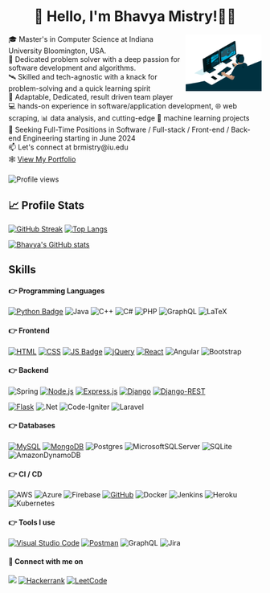 <h1 align="center"> 👋 Hello, I'm Bhavya Mistry!👨‍💻 </h1> 

<img src="./images/coding.gif" width="30%" alt="vector" align="right">

<div align = "left">
  🎓 Master's in Computer Science at Indiana University Bloomington, USA.<br> 
  🧩 Dedicated problem solver with a deep passion for software development and algorithms.<br>
  🛰️ Skilled and tech-agnostic with a knack for problem-solving and a quick learning spirit<br>
  👥 Adaptable, Dedicated, result driven team player <br>
  💻 hands-on experience in software/application development, 🌐 web scraping, 📊 data analysis, and cutting-edge 🤖 machine learning projects <br>
  📖 Seeking Full-Time Positions in Software / Full-stack / Front-end / Back-end Engineering starting in June 2024 <br>
  📫  Let's connect at brmistry@iu.edu <br>
  🕸️ <a href = "https://annarhysa-albert.my.canva.site/">View My Portfolio</a><br>
  </div> 
  <br>
<img src="https://komarev.com/ghpvc/?username=bhavyamistry&style=flat-square&color=blue" alt="Profile views"/>

## 📈 Profile Stats
[![GitHub Streak](http://github-readme-streak-stats.herokuapp.com?user=bhavyamistry&theme=transparent&hide_border=true)](https://git.io/streak-stats)           [![Top Langs](https://github-readme-stats.vercel.app/api/top-langs/?username=bhavyamistry&layout=compact&theme=transparent&hide_border=true)](https://github.com/bhavyamistry/github-readme-stats)

[![Bhavya's GitHub stats](https://github-readme-stats.vercel.app/api?username=bhavyamistry&show_icons=true&theme=transparent&hide_border=true&hide_title=true)](https://github.com/bhavyamistry)

## Skills 

#### :point_right: Programming Languages
[![Python Badge](https://img.shields.io/badge/Python-3776AB?style=for-the-badge&logo=python&logoColor=white)](https://www.python.org/)
![Java](https://img.shields.io/badge/java-%23ED8B00.svg?style=for-the-badge&logo=openjdk&logoColor=white)
![C++](https://img.shields.io/badge/c++-%2300599C.svg?style=for-the-badge&logo=c%2B%2B&logoColor=white)
![C#](https://img.shields.io/badge/c%23-%23239120.svg?style=for-the-badge&logo=csharp&logoColor=white)
![PHP](https://img.shields.io/badge/php-%23777BB4.svg?style=for-the-badge&logo=php&logoColor=white)
![GraphQL](https://img.shields.io/badge/-GraphQL-E10098?style=for-the-badge&logo=graphql&logoColor=white)
![LaTeX](https://img.shields.io/badge/latex-%23008080.svg?style=for-the-badge&logo=latex&logoColor=white)

#### :point_right: Frontend
[![HTML](https://img.shields.io/badge/HTML5-E34F26?style=for-the-badge&logo=html5&logoColor=white)](https://en.wikipedia.org/wiki/HTML)
[![CSS](https://img.shields.io/badge/CSS3-1572B6?style=for-the-badge&logo=css3&logoColor=white)](https://en.wikipedia.org/wiki/CSS)
[![JS Badge](https://img.shields.io/badge/JavaScript-323330?style=for-the-badge&logo=javascript&logoColor=F7DF1E)](https://developer.mozilla.org/en-US/docs/Web/JavaScript)
[![jQuery](https://img.shields.io/badge/jquery-%230769AD.svg?style=for-the-badge&logo=jquery&logoColor=white)](https://jquery.com/)
[![React](https://img.shields.io/badge/React-20232A?style=for-the-badge&logo=react&logoColor=61DAFB)](https://reactjs.org/)
![Angular](https://img.shields.io/badge/angular-%23DD0031.svg?style=for-the-badge&logo=angular&logoColor=white)
![Bootstrap](https://img.shields.io/badge/bootstrap-%238511FA.svg?style=for-the-badge&logo=bootstrap&logoColor=white)

#### :point_right: Backend
![Spring](https://img.shields.io/badge/spring-%236DB33F.svg?style=for-the-badge&logo=spring&logoColor=white)
[![Node.js](https://img.shields.io/badge/Node.js-43853D?style=for-the-badge&logo=node.js&logoColor=white)](https://nodejs.dev/)
[![Express.js](https://img.shields.io/badge/Express.js-404D59?style=for-the-badge)](https://expressjs.com/)
[![Django](https://img.shields.io/badge/Django-092E20?style=for-the-badge&logo=django&logoColor=white)](https://www.djangoproject.com/)
[![Django-REST](https://img.shields.io/badge/django%20rest-ff1709?style=for-the-badge&logo=django&logoColor=white)](https://www.django-rest-framework.org)

[![Flask](https://img.shields.io/badge/flask-%23000.svg?style=for-the-badge&logo=flask&logoColor=white)](https://flask.palletsprojects.com/en/2.0.x/)
![.Net](https://img.shields.io/badge/.NET-5C2D91?style=for-the-badge&logo=.net&logoColor=white)
![Code-Igniter](https://img.shields.io/badge/CodeIgniter-%23EF4223.svg?style=for-the-badge&logo=codeIgniter&logoColor=white)
![Laravel](https://img.shields.io/badge/laravel-%23FF2D20.svg?style=for-the-badge&logo=laravel&logoColor=white)

#### :point_right: Databases
[![MySQL](https://img.shields.io/badge/mysql-%2300f.svg?style=for-the-badge&logo=mysql&logoColor=white)](https://www.mysql.com/)
[![MongoDB](https://img.shields.io/badge/MongoDB-%234ea94b.svg?style=for-the-badge&logo=mongodb&logoColor=white)](https://www.mongodb.com/)
![Postgres](https://img.shields.io/badge/postgres-%23316192.svg?style=for-the-badge&logo=postgresql&logoColor=white)
![MicrosoftSQLServer](https://img.shields.io/badge/Microsoft%20SQL%20Server-CC2927?style=for-the-badge&logo=microsoft%20sql%20server&logoColor=white)
![SQLite](https://img.shields.io/badge/sqlite-%2307405e.svg?style=for-the-badge&logo=sqlite&logoColor=white)
![AmazonDynamoDB](https://img.shields.io/badge/Amazon%20DynamoDB-4053D6?style=for-the-badge&logo=Amazon%20DynamoDB&logoColor=white)

#### :point_right: CI / CD
![AWS](https://img.shields.io/badge/Amazon_AWS-FF9900?style=for-the-badge&logo=amazonaws&logoColor=white)
![Azure](https://img.shields.io/badge/azure-%230072C6.svg?style=for-the-badge&logo=microsoftazure&logoColor=white)
![Firebase](https://img.shields.io/badge/firebase-%23039BE5.svg?style=for-the-badge&logo=firebase)
[![GitHub](https://img.shields.io/badge/github-%23121011.svg?style=for-the-badge&logo=github&logoColor=white)](https://www.github.com/)
![Docker](https://img.shields.io/badge/docker-%230db7ed.svg?style=for-the-badge&logo=docker&logoColor=white)
![Jenkins](https://img.shields.io/badge/jenkins-%232C5263.svg?style=for-the-badge&logo=jenkins&logoColor=white)
![Heroku](https://img.shields.io/badge/Heroku-430098?style=for-the-badge&logo=heroku&logoColor=white)
![Kubernetes](https://img.shields.io/badge/kubernetes-%23326ce5.svg?style=for-the-badge&logo=kubernetes&logoColor=white)

#### :point_right: Tools I use
[![Visual Studio Code](https://img.shields.io/badge/Visual%20Studio%20Code-0078d7.svg?style=for-the-badge&logo=visual-studio-code&logoColor=white)](https://code.visualstudio.com/)
[![Postman](https://img.shields.io/badge/Postman-FF6C37?style=for-the-badge&logo=postman&logoColor=white)](https://www.postman.com/)
![GraphQL](https://img.shields.io/badge/-GraphQL-E10098?style=for-the-badge&logo=graphql&logoColor=white)
![Jira](https://img.shields.io/badge/jira-%230A0FFF.svg?style=for-the-badge&logo=jira&logoColor=white)

#### :handshake: Connect with me on
[<img src="https://img.shields.io/badge/linkedin-%230077B5.svg?&style=for-the-badge&logo=linkedin&logoColor=white" />](https://www.linkedin.com/in/bhavyamistry/) 
[![Hackerrank](https://img.shields.io/badge/-Hackerrank-2EC866?style=for-the-badge&logo=HackerRank&logoColor=white)](https://www.hackerrank.com/profile/bhavya_mstry)
[![LeetCode](https://img.shields.io/badge/LeetCode-000000?style=for-the-badge&logo=LeetCode&logoColor=#d16c06)](https://leetcode.com/mistrybhavya/)
